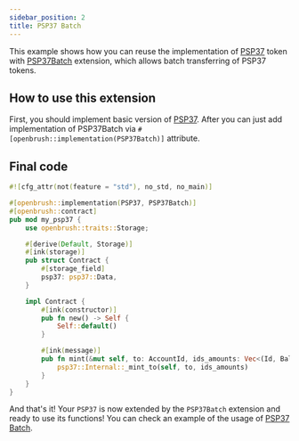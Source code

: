 ```yaml
---
sidebar_position: 2
title: PSP37 Batch
---
```


This example shows how you can reuse the implementation of [PSP37](https://github.com/Brushfam/openbrush-contracts/tree/main/contracts/token/psp37) token with [PSP37Batch](https://github.com/Brushfam/openbrush-contracts/tree/main/contracts/token/psp37/extensions/batch.rs) extension, which allows batch transferring of PSP37 tokens.

## How to use this extension

First, you should implement basic version of [PSP37](/smart-contracts/PSP37).
After you can just add implementation of PSP37Batch via `#[openbrush::implementation(PSP37Batch)]` attribute.

## Final code

```rust
#![cfg_attr(not(feature = "std"), no_std, no_main)]

#[openbrush::implementation(PSP37, PSP37Batch)]
#[openbrush::contract]
pub mod my_psp37 {
    use openbrush::traits::Storage;

    #[derive(Default, Storage)]
    #[ink(storage)]
    pub struct Contract {
        #[storage_field]
        psp37: psp37::Data,
    }

    impl Contract {
        #[ink(constructor)]
        pub fn new() -> Self {
            Self::default()
        }

        #[ink(message)]
        pub fn mint(&mut self, to: AccountId, ids_amounts: Vec<(Id, Balance)>) -> Result<(), PSP37Error> {
            psp37::Internal::_mint_to(self, to, ids_amounts)
        }
    }
}
```

And that's it! Your `PSP37` is now extended by the `PSP37Batch` extension and ready to use its functions!
You can check an example of the usage of [PSP37 Batch](https://github.com/Brushfam/openbrush-contracts/tree/main/examples/psp37_extensions/batch).
